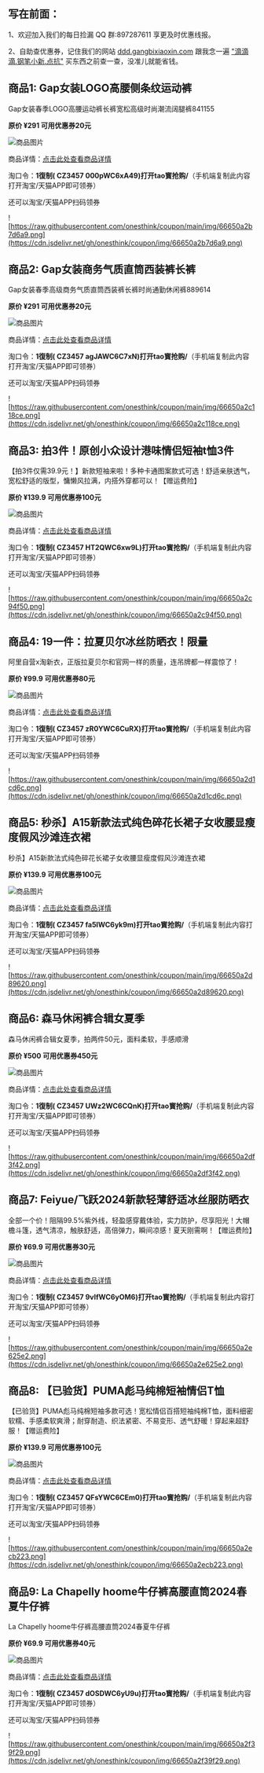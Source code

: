 ## 写在前面：

1、欢迎加入我们的每日捡漏 QQ 群:897287611 享更及时优惠线报。

2、自助查优惠券，记住我们的网站 [ddd.gangbixiaoxin.com](https://ddd.gangbixiaoxin.com) 跟我念一遍 ["滴滴滴.钢笔小新.点抗"](https://ddd.gangbixiaoxin.com) 买东西之前查一查，没准儿就能省钱。

## 商品1: Gap女装LOGO高腰侧条纹运动裤

Gap女装春季LOGO高腰运动裤长裤宽松高级时尚潮流阔腿裤841155

**原价 ¥291 可用优惠券20元**

![商品图片](https://img.alicdn.com/bao/uploaded/i1/669642169/O1CN014sc7NQ1RtS1p6et6g-669642169.jpg)

商品详情：[点击此处查看商品详情](https://s.click.taobao.com/t?e=m%3D2%26s%3DK9X38jboNthw4vFB6t2Z2ueEDrYVVa64yK8Cckff7TXLWlSKdGSYDplxB5v8iIQLlovu%2FCElQOvWbLW7uhxyboGvCrJWHk1%2FTyVl44vrPmd3miNKHWpinpVm%2FOAUUFw71qrpxiwMoCNxc1AtbZGVSxM6WJeU%2BNFHNBaJc%2Bgv%2Bm%2BMHuv7RoNv0YzeH%2FA0sTcbNds8QDJrUiYL9POQCRZqwJuF%2FkBNh5iiDp0urx7y58f2yJrh7Zwhr4RRf6SOutqM4mfrQD4qkW1TU1UpnLcQJ9kYvQZuIwx3nUJXKeeHRCgZpvgmTS159Xs5uub9wdG55VW3ZIoyEDvGDmntuH4VtA%3D%3D&amp;union_lens=lensId:TAPI@1717897747@213d50f3_1145_18ffaaf5b52_8023@01)

淘口令：**1復制( CZ3457 000pWC6xA49)打开tao寳抢购/**（手机端复制此内容打开淘宝/天猫APP即可领券）</p>

还可以淘宝/天猫APP扫码领券

![https://raw.githubusercontent.com/onesthink/coupon/main/img/66650a2b7d6a9.png](https://cdn.jsdelivr.net/gh/onesthink/coupon/img/66650a2b7d6a9.png)

## 商品2: Gap女装商务气质直筒西装裤长裤

Gap女装春季高级商务气质直筒西装裤长裤时尚通勤休闲裤889614

**原价 ¥291 可用优惠券20元**

![商品图片](https://img.alicdn.com/bao/uploaded/i4/669642169/O1CN01wXFBcK1RtS1nehC7k-669642169.jpg)

商品详情：[点击此处查看商品详情](https://s.click.taobao.com/t?e=m%3D2%26s%3D9ZtT%2F5KuZuFw4vFB6t2Z2ueEDrYVVa64yK8Cckff7TXLWlSKdGSYDplxB5v8iIQLMMgx22UI05bWbLW7uhxyboGvCrJWHk1%2FTyVl44vrPmd3miNKHWpinpVm%2FOAUUFw71qrpxiwMoCNxc1AtbZGVSxM6WJeU%2BNFHNBaJc%2Bgv%2Bm%2BMHuv7RoNv0YzeH%2FA0sTcbMTrAFR5lrooGBjBH42Cx4PN40K2YJpzZ9akK745hD%2B9KMoxJ5OBouULPsLq6cAzpMH3ZFg5O34RTU1UpnLcQJ9kYvQZuIwx39devG8pSweUvuRIGaEM802M0tAYgM3XJ5VW3ZIoyEDvGDmntuH4VtA%3D%3D&amp;union_lens=lensId:TAPI@1717897748@213c748d_118a_18ffaaf6121_c6e5@01)

淘口令：**1復制( CZ3457 agJAWC6C7xN)打开tao寳抢购/**（手机端复制此内容打开淘宝/天猫APP即可领券）</p>

还可以淘宝/天猫APP扫码领券

![https://raw.githubusercontent.com/onesthink/coupon/main/img/66650a2c118ce.png](https://cdn.jsdelivr.net/gh/onesthink/coupon/img/66650a2c118ce.png)

## 商品3: 拍3件！原创小众设计港味情侣短袖t恤3件

【拍3件仅需39.9元！】新款短袖来啦！多种卡通图案款式可选！舒适亲肤透气，宽松舒适的版型，慵懒风拉满，内搭外穿都可以！【赠运费险】

**原价 ¥139.9 可用优惠券100元**

![商品图片](https://img.alicdn.com/i4/1057327936/O1CN01niV48F28Uk8W6F8p8_!!1057327936.png)

商品详情：[点击此处查看商品详情](https://s.click.taobao.com/t?e=m%3D2%26s%3DjRfMlL%2FK%2Bftw4vFB6t2Z2ueEDrYVVa64XoO8tOebS%2BfLWlSKdGSYDu6AumyH8PnkJ1gyddu7kN%2FWbLW7uhxyboGvCrJWHk1%2FTyVl44vrPmd3miNKHWpinpVm%2FOAUUFw71qrpxiwMoCNxc1AtbZGVS6HZZFBljZIx%2B7qXclxBE3oLZMqoQW%2BfuKGzo1lVxIiogkq01V46M%2BC%2B6snmnFi6Ycjwp6ReH%2BKBSBfygRUr%2BtHNqyO%2FZouLHX4MDBmX2wKbhthOnloh60k4%2BfirBrx7mM7AMx9cWAx%2BEiM%2FlSG%2FbZS6BD3IsFcAPDW%2BiS6lh1R%2FU1NVKZy3ECfGDF1NzTQoPw%3D%3D&amp;union_lens=lensId:TAPI@1717897750@21365310_1105_18ffaaf668b_c309@01)

淘口令：**1復制( CZ3457 HT2QWC6xw9L)打开tao寳抢购/**（手机端复制此内容打开淘宝/天猫APP即可领券）</p>

还可以淘宝/天猫APP扫码领券

![https://raw.githubusercontent.com/onesthink/coupon/main/img/66650a2c94f50.png](https://cdn.jsdelivr.net/gh/onesthink/coupon/img/66650a2c94f50.png)

## 商品4: 19一件：拉夏贝尔冰丝防晒衣！限量

阿里自营x淘新衣，正版拉夏贝尔和官网一样的质量，连吊牌都一样震惊了！

**原价 ¥99.9 可用优惠券80元**

![商品图片](https://img.alicdn.com/imgextra/i1/3305381267/O1CN01hNVKFL1LEKmMOJtPB_!!3305381267.jpg)

商品详情：[点击此处查看商品详情](https://s.click.taobao.com/t?e=m%3D2%26s%3DIKphnbK%2B639w4vFB6t2Z2ueEDrYVVa64XoO8tOebS%2BfLWlSKdGSYDu6AumyH8PnkRitN3%2FurF3zWbLW7uhxyboGvCrJWHk1%2FTyVl44vrPmd3miNKHWpinpVm%2FOAUUFw71qrpxiwMoCNxc1AtbZGVS5rHbFi7jj19g0RsJgeNNkMLZMqoQW%2BfuKGzo1lVxIio9O1nOw%2BkI8FTR169a5NeWULHghIRqzMfDHXdToI3DiSYFn3g3XLKPzdxutadc3a%2Bu5%2Frs9dftlo4%2BfirBrx7mM7AMx9cWAx%2BEiM%2FlSG%2FbZThT69ZmoPo9YnYy20EX3%2BSU1NVKZy3ECfGDF1NzTQoPw%3D%3D&amp;union_lens=lensId:TAPI@1717897751@210790de_1147_18ffaaf6d22_5c84@01)

淘口令：**1復制( CZ3457 zR0YWC6CuRX)打开tao寳抢购/**（手机端复制此内容打开淘宝/天猫APP即可领券）</p>

还可以淘宝/天猫APP扫码领券

![https://raw.githubusercontent.com/onesthink/coupon/main/img/66650a2d1cd6c.png](https://cdn.jsdelivr.net/gh/onesthink/coupon/img/66650a2d1cd6c.png)

## 商品5: 秒杀】A15新款法式纯色碎花长裙子女收腰显瘦度假风沙滩连衣裙

秒杀】A15新款法式纯色碎花长裙子女收腰显瘦度假风沙滩连衣裙

**原价 ¥139.9 可用优惠券100元**

![商品图片](https://img.alicdn.com/bao/uploaded/i2/2210504922679/O1CN01WdFb9P1Vf21KpCsJY_!!2210504922679.png)

商品详情：[点击此处查看商品详情](https://s.click.taobao.com/t?e=m%3D2%26s%3DVocFMz3sO%2FNw4vFB6t2Z2ueEDrYVVa64XoO8tOebS%2BfLWlSKdGSYDu6AumyH8Pnk5x%2BIUlGKNpXWbLW7uhxyboGvCrJWHk1%2FTyVl44vrPmd3miNKHWpinpVm%2FOAUUFw71qrpxiwMoCNxc1AtbZGVSzpf%2Fro4AxL%2FPKnG1FW8lxjNEPXytV9ALoS4zvCRUrquOCrxgt8PuTy0WS2Vkw2VofHP8hoSGPLPbZ2oyMXuV5rww4lMR1BCYkioRfub4hKL7%2BbnxwZ4cxsbkJ5QxPS2Ci%2FKfJmqgrYAfWsUjZoD5RANzw56T04%2FDep7UB0KeI3dDseal0NfMDXJpWvVCAyWdKJn5AyUbPoV&amp;union_lens=lensId:TAPI@1717897755@21671615_1194_18ffaaf7bac_0f1b@01)

淘口令：**1復制( CZ3457 fa5IWC6yk9m)打开tao寳抢购/**（手机端复制此内容打开淘宝/天猫APP即可领券）</p>

还可以淘宝/天猫APP扫码领券

![https://raw.githubusercontent.com/onesthink/coupon/main/img/66650a2d89620.png](https://cdn.jsdelivr.net/gh/onesthink/coupon/img/66650a2d89620.png)

## 商品6: 森马休闲裤合辑女夏季

森马休闲裤合辑女夏季，拍两件50元，面料柔软，手感顺滑

**原价 ¥500 可用优惠券450元**

![商品图片](https://img.alicdn.com/i3/2775671785/O1CN01WBbWaS1P3ZvVbtu6o_!!2775671785.jpg)

商品详情：[点击此处查看商品详情](https://s.click.taobao.com/t?e=m%3D2%26s%3DXGaDVc9Mlm1w4vFB6t2Z2ueEDrYVVa64XoO8tOebS%2BfLWlSKdGSYDu6AumyH8PnkMMgx22UI05bWbLW7uhxyboGvCrJWHk1%2FTyVl44vrPmd3miNKHWpinpVm%2FOAUUFw71qrpxiwMoCNxc1AtbZGVSzm1XGz2uy11IYJP1nHemV0LZMqoQW%2BfuKGzo1lVxIioOpN4trCRROzZw2v6LSVIbH%2BjjqQJuFOkBewNw9LMZAoHzZxfo70MvCGOTjP5mYTklbRMz6GTKAYZjQKfJ2UQf03O4wtQ3K90k8IJaq3v7HKvuVF2ytCdzcdIJEEC%2F9cyX0%2B3obhRTo5xKmPmpIKZsA%3D%3D&amp;union_lens=lensId:TAPI@1717897758@21087013_115c_18ffaaf88a2_5a27@01)

淘口令：**1復制( CZ3457 UWz2WC6CQnK)打开tao寳抢购/**（手机端复制此内容打开淘宝/天猫APP即可领券）</p>

还可以淘宝/天猫APP扫码领券

![https://raw.githubusercontent.com/onesthink/coupon/main/img/66650a2df3f42.png](https://cdn.jsdelivr.net/gh/onesthink/coupon/img/66650a2df3f42.png)

## 商品7: Feiyue/飞跃2024新款轻薄舒适冰丝服防晒衣

全部一个价！阻隔99.5%紫外线，轻盈感穿戴体验，实力防护，尽享阳光！大帽檐斗篷，透气清凉，触肤舒适，高倍弹力，瞬间凉感！夏天刚需啊！【赠运费险】

**原价 ¥69.9 可用优惠券30元**

![商品图片](https://img.alicdn.com/imgextra/i1/2211866246847/O1CN01GQOCJ220Ryo5RUbtL_!!2211866246847.jpg)

商品详情：[点击此处查看商品详情](https://s.click.taobao.com/t?e=m%3D2%26s%3DVs3ttLRb9WZw4vFB6t2Z2ueEDrYVVa64yK8Cckff7TXLWlSKdGSYDljT6IwDAe93RitN3%2FurF3zWbLW7uhxyboGvCrJWHk1%2FTyVl44vrPmd3miNKHWpinpVm%2FOAUUFw71qrpxiwMoCNxc1AtbZGVS5LVxjB4H2KJb270SGucJr7NEPXytV9ALoS4zvCRUrquN8xUtHcnvsSJXPD0VZtBn5Icio0Pv5CDqY8U51dwabPynrOt6eT4wIF9hdq3MGB0ZqxvtNSu6rMbkJ5QxPS2Cm%2F8Q8T9DPLPP1qVDuTxWuBebR5l8zj28huQnlDE9LYKvRn9s5lIr3k%3D&amp;union_lens=lensId:TAPI@1717897761@2107fcdd_1186_18ffaaf93ef_4cc0@01)

淘口令：**1復制( CZ3457 9vIfWC6yOM6)打开tao寳抢购/**（手机端复制此内容打开淘宝/天猫APP即可领券）</p>

还可以淘宝/天猫APP扫码领券

![https://raw.githubusercontent.com/onesthink/coupon/main/img/66650a2e625e2.png](https://cdn.jsdelivr.net/gh/onesthink/coupon/img/66650a2e625e2.png)

## 商品8: 【已验货】PUMA彪­马纯棉短袖情侣T恤

【已验货】PUMA彪­马纯棉短袖多款可选！宽松情侣百搭短袖纯棉T恤，面料细密软糯、手感柔软爽滑；耐穿耐造、织法紧密、不易变形、透气舒暖！穿起来超舒服！【赠运费险】

**原价 ¥139.9 可用优惠券100元**

![商品图片](https://img.alicdn.com/i2/2206368606470/O1CN01g0a0dE1xfJVCPNDzu_!!2206368606470.png)

商品详情：[点击此处查看商品详情](https://s.click.taobao.com/t?e=m%3D2%26s%3DZAGJBb7H9cdw4vFB6t2Z2ueEDrYVVa64XoO8tOebS%2BfLWlSKdGSYDljT6IwDAe93lovu%2FCElQOvWbLW7uhxyboGvCrJWHk1%2FTyVl44vrPmd3miNKHWpinpVm%2FOAUUFw71qrpxiwMoCNxc1AtbZGVSyIoKt0df9ce21I00CLHp0%2FNEPXytV9ALoS4zvCRUrqu7DVKqh2%2FwplYjEHxB2FPY4xuFBlpwrTgTcqStg8SDe579EayYomG%2FEePbg9YcsgGB5no2R9eTQBTU1UpnLcQJ9kYvQZuIwx3oGeIQL4Fi9EOSaeuuG57t8WJ5z96JyfehgcbUccTft%2B228n1ngbVmA%3D%3D&amp;union_lens=lensId:TAPI@1717897767@216622e7_118d_18ffaafaba4_beea@01)

淘口令：**1復制( CZ3457 QFsYWC6CEm0)打开tao寳抢购/**（手机端复制此内容打开淘宝/天猫APP即可领券）</p>

还可以淘宝/天猫APP扫码领券

![https://raw.githubusercontent.com/onesthink/coupon/main/img/66650a2ecb223.png](https://cdn.jsdelivr.net/gh/onesthink/coupon/img/66650a2ecb223.png)

## 商品9: La Chapelly hoome牛仔裤高腰直筒2024春夏牛仔裤

La Chapelly hoome牛仔裤高腰直筒2024春夏牛仔裤

**原价 ¥69.9 可用优惠券40元**

![商品图片](https://img.alicdn.com/bao/uploaded/i1/3357549645/O1CN017TZpTb2L7T1AnMMd1_!!3357549645.jpg)

商品详情：[点击此处查看商品详情](https://s.click.taobao.com/t?e=m%3D2%26s%3D%2FgWMMstMvA5w4vFB6t2Z2ueEDrYVVa64XoO8tOebS%2BfLWlSKdGSYDu8ITL6VSXf2J1gyddu7kN%2FWbLW7uhxyboGvCrJWHk1%2FTyVl44vrPmd3miNKHWpinpVm%2FOAUUFw71qrpxiwMoCNxc1AtbZGVS5rHbFi7jj19g0RsJgeNNkMLZMqoQW%2BfuKGzo1lVxIio6uo8W8c76tKyU53qYEkMQmcq2mYrB9tZqZxr9aK1bP9Kqm4s9U2lE9veFDP2GDqPp6J3eyIxyD04%2BfirBrx7mM7AMx9cWAx%2BEiM%2FlSG%2FbZSerSsbFu5HkjkfNE8W2TpxU1NVKZy3ECfGDF1NzTQoPw%3D%3D&amp;union_lens=lensId:TAPI@1717897770@21670f3a_1178_18ffaafb4e7_b969@01)

淘口令：**1復制( CZ3457 dOSDWC6yU9u)打开tao寳抢购/**（手机端复制此内容打开淘宝/天猫APP即可领券）</p>

还可以淘宝/天猫APP扫码领券

![https://raw.githubusercontent.com/onesthink/coupon/main/img/66650a2f39f29.png](https://cdn.jsdelivr.net/gh/onesthink/coupon/img/66650a2f39f29.png)


